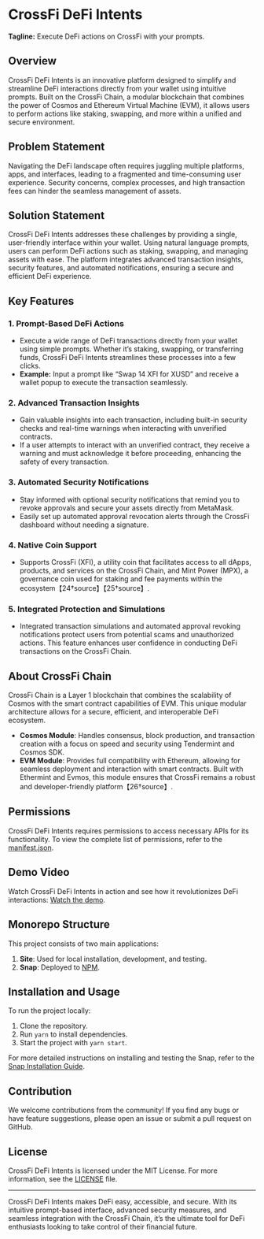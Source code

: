 # CrossFi DeFi Intents

**Tagline:** Execute DeFi actions on CrossFi with your prompts.

## Overview
CrossFi DeFi Intents is an innovative platform designed to simplify and streamline DeFi interactions directly from your wallet using intuitive prompts. Built on the CrossFi Chain, a modular blockchain that combines the power of Cosmos and Ethereum Virtual Machine (EVM), it allows users to perform actions like staking, swapping, and more within a unified and secure environment.

## Problem Statement
Navigating the DeFi landscape often requires juggling multiple platforms, apps, and interfaces, leading to a fragmented and time-consuming user experience. Security concerns, complex processes, and high transaction fees can hinder the seamless management of assets.

## Solution Statement
CrossFi DeFi Intents addresses these challenges by providing a single, user-friendly interface within your wallet. Using natural language prompts, users can perform DeFi actions such as staking, swapping, and managing assets with ease. The platform integrates advanced transaction insights, security features, and automated notifications, ensuring a secure and efficient DeFi experience.

## Key Features

### 1. **Prompt-Based DeFi Actions**
   - Execute a wide range of DeFi transactions directly from your wallet using simple prompts. Whether it’s staking, swapping, or transferring funds, CrossFi DeFi Intents streamlines these processes into a few clicks.
   - **Example:** Input a prompt like “Swap 14 XFI for XUSD” and receive a wallet popup to execute the transaction seamlessly.

### 2. **Advanced Transaction Insights**
   - Gain valuable insights into each transaction, including built-in security checks and real-time warnings when interacting with unverified contracts.
   - If a user attempts to interact with an unverified contract, they receive a warning and must acknowledge it before proceeding, enhancing the safety of every transaction.

### 3. **Automated Security Notifications**
   - Stay informed with optional security notifications that remind you to revoke approvals and secure your assets directly from MetaMask.
   - Easily set up automated approval revocation alerts through the CrossFi dashboard without needing a signature.

### 4. **Native Coin Support**
   - Supports CrossFi (XFI), a utility coin that facilitates access to all dApps, products, and services on the CrossFi Chain, and Mint Power (MPX), a governance coin used for staking and fee payments within the ecosystem【24†source】【25†source】.

### 5. **Integrated Protection and Simulations**
   - Integrated transaction simulations and automated approval revoking notifications protect users from potential scams and unauthorized actions. This feature enhances user confidence in conducting DeFi transactions on the CrossFi Chain.

## About CrossFi Chain
CrossFi Chain is a Layer 1 blockchain that combines the scalability of Cosmos with the smart contract capabilities of EVM. This unique modular architecture allows for a secure, efficient, and interoperable DeFi ecosystem.

- **Cosmos Module**: Handles consensus, block production, and transaction creation with a focus on speed and security using Tendermint and Cosmos SDK.
- **EVM Module**: Provides full compatibility with Ethereum, allowing for seamless deployment and interaction with smart contracts. Built with Ethermint and Evmos, this module ensures that CrossFi remains a robust and developer-friendly platform【26†source】.

## Permissions  
CrossFi DeFi Intents requires permissions to access necessary APIs for its functionality. To view the complete list of permissions, refer to the [manifest.json](https://github.com/kamalbuilds/xfi-wallet/blob/main/packages/snap/snap.manifest.json).

## Demo Video  
Watch CrossFi DeFi Intents in action and see how it revolutionizes DeFi interactions: [Watch the demo](#).

## Monorepo Structure

This project consists of two main applications:

1. **Site**: Used for local installation, development, and testing.
2. **Snap**: Deployed to [NPM](https://www.npmjs.com/package/xfi-snapp).

## Installation and Usage  

To run the project locally:
1. Clone the repository.
2. Run `yarn` to install dependencies.
3. Start the project with `yarn start`.

For more detailed instructions on installing and testing the Snap, refer to the [Snap Installation Guide](https://github.com/kamalbuilds/xfi-wallet/tree/main/packages/snap#installation-guide).

## Contribution
We welcome contributions from the community! If you find any bugs or have feature suggestions, please open an issue or submit a pull request on GitHub.

## License
CrossFi DeFi Intents is licensed under the MIT License. For more information, see the [LICENSE](LICENSE) file.

---

CrossFi DeFi Intents makes DeFi easy, accessible, and secure. With its intuitive prompt-based interface, advanced security measures, and seamless integration with the CrossFi Chain, it’s the ultimate tool for DeFi enthusiasts looking to take control of their financial future.